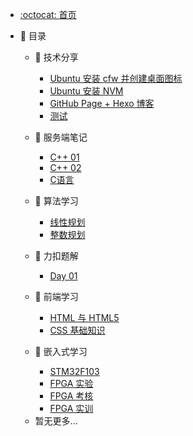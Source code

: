<!-- docs/_sidebar.md -->

<!-- * [首页](zh-cn/) -->
<!-- * [指南](zh-cn/guide) -->

- [:octocat: 首页](/README)

- :memo: 目录

  <!-- - 😉 日常

    - [新年快乐🧨🎆🎇](/md/daily/爱在钟声里.md) -->
  
  - 📖 技术分享

    - [Ubuntu 安装 cfw 并创建桌面图标](/md/sharing/Note1.md)
    - [Ubuntu 安装 NVM](/md/sharing/Note2.md)
    - [GitHub Page + Hexo 博客](/md/sharing/Note3.md)
    - [测试](/md/sharing/test.md)

  - 📕 服务端笔记

    - [C++ 01](/md/cpp/Cpp_Note1.md)
    - [C++ 02](/md/cpp/Cpp_Note2.md)
    - [C语言](/md/c/C_Note.md)

  - 💭 算法学习

    - [线性规划](/md/math_model/linear_programming.md)
    - [整数规划](/md/math_model/integer_programming.md)

  - 📘 力扣题解

    - [Day 01](/md/leetcode/Day240203.md)

  - 📗 前端学习

    - [HTML 与 HTML5](/md/frontend/HTML.md)
    - [CSS 基础知识](/md/frontend/CSS.md)
    <!-- - [Vue2](/md/vue/vue2.md)
    - [Vue3](/md/vue/vue3.md) -->

  - 📘 嵌入式学习

    - [STM32F103](/md/embedded/stm32f103.md)
    - [FPGA 实验](/md/fpga/FPGA_test.md)
    - [FPGA 考核](/md/fpga/FPGA_exam.md)
    - [FPGA 实训](/md/fpga/FPGA_training.md)

  <!-- - 💥 网络安全

    - [第1节：杂项 MISC](/md/cyber-security/MISC.md) -->

  - 暂无更多...

